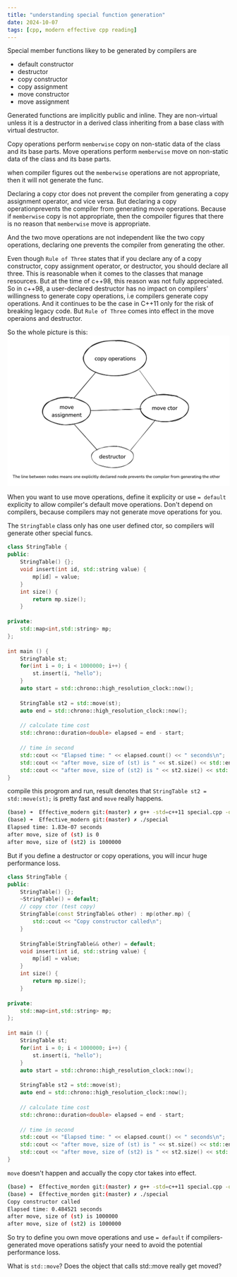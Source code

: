 ```yaml
---
title: "understanding special function generation"
date: 2024-10-07
tags: [cpp, modern effective cpp reading]
---
```


Special member functions likey to be generated by compilers are 

- default constructor
- destructor
- copy constructor
- copy assignment
- move constructor
- move assignment

Generated functions are implicitly public and inline. They are non-virtual unless it is a destructor in a derived class inheriting from a base class with virtual destructor.

Copy operations perform `memberwise` copy on non-static data of the class and its base parts.
Move operations perform `memberwise` move on non-static data of the class and its base parts.

when compiler figures out the `memberwise` operations are not appropriate, then it will not generate the func.

Declaring a copy ctor does not prevent the compiler from generating a copy assignment operator, and vice versa. But declaring a copy operationprevents the compiler from generating move operations. Because if `memberwise` copy is not appropriate, then the compoiler figures that there is no reason that `memberwise` move is appropriate. 

And the two move operations are not independent like the two copy operations, declaring one prevents the compiler from generating the other.

Even though `Rule of Three` states that if you declare any of a copy constructor, copy assignment operator, or destructor, you should declare all three. This is reasonable when it comes to the classes that manage resources. But at the time of c++98, this reason was not fully appreciated. So in c++98, a user-declared destructor has no impact on compilers' willingness to generate copy operations, i.e compilers generate copy operations. And it continues to be the case in C++11 only for the risk of breaking legacy code.
But `Rule of Three` comes into effect in the move operaions and destructor.

So the whole picture is this:
![relation](/assets/images/relation.png)


When you want to use move operations, define it explicity or use `= default` explicity to allow compiler's default move operations. Don't depend on compilers, because compilers may not generate move operations for you.

The `StringTable` class only has one user defined ctor, so compilers will generate other special funcs.
```c++
class StringTable {
public:
    StringTable() {};
    void insert(int id, std::string value) {
        mp[id] = value;
    }
    int size() {
        return mp.size();
    }

private:
    std::map<int,std::string> mp;
};

int main () {
    StringTable st;
    for(int i = 0; i < 1000000; i++) {
        st.insert(i, "hello");
    }
    auto start = std::chrono::high_resolution_clock::now();

    StringTable st2 = std::move(st);
    auto end = std::chrono::high_resolution_clock::now();

    // calculate time cost
    std::chrono::duration<double> elapsed = end - start;

    // time in second
    std::cout << "Elapsed time: " << elapsed.count() << " seconds\n";
    std::cout << "after move, size of (st) is " << st.size() << std::endl;
    std::cout << "after move, size of (st2) is " << st2.size() << std::endl;
}
```

compile this progrom and run, result denotes that `StringTable st2 = std::move(st);` is pretty fast and `move` really happens. 
```bash
(base) ➜  Effective_modern git:(master) ✗ g++ -std=c++11 special.cpp -o special 
(base) ➜  Effective_modern git:(master) ✗ ./special
Elapsed time: 1.83e-07 seconds
after move, size of (st) is 0
after move, size of (st2) is 1000000
```

But if you define a destructor or copy operations, you will incur huge performance loss. 
``` c++
class StringTable {
public:
    StringTable() {};
    ~StringTable() = default;
    // copy ctor (test copy)
    StringTable(const StringTable& other) : mp(other.mp) {
        std::cout << "Copy constructor called\n";
    }

    StringTable(StringTable&& other) = default; 
    void insert(int id, std::string value) {
        mp[id] = value;
    }
    int size() {
        return mp.size();
    }

private:
    std::map<int,std::string> mp;
};

int main () {
    StringTable st;
    for(int i = 0; i < 1000000; i++) {
        st.insert(i, "hello");
    }
    auto start = std::chrono::high_resolution_clock::now();

    StringTable st2 = std::move(st);
    auto end = std::chrono::high_resolution_clock::now();

    // calculate time cost
    std::chrono::duration<double> elapsed = end - start;

    // time in second
    std::cout << "Elapsed time: " << elapsed.count() << " seconds\n";
    std::cout << "after move, size of (st) is " << st.size() << std::endl;
    std::cout << "after move, size of (st2) is " << st2.size() << std::endl;
}
```

`move` doesn't happen and accually the copy ctor takes into effect.
```bash
(base) ➜  Effective_morden git:(master) ✗ g++ -std=c++11 special.cpp -o special 
(base) ➜  Effective_morden git:(master) ✗ ./special                             
Copy constructor called
Elapsed time: 0.484521 seconds
after move, size of (st) is 1000000
after move, size of (st2) is 1000000
```

So try to define you own move operations and use `= default` if compilers-generated move operations satisfy your need to avoid the potential performance loss.

What is `std::move`? Does the object that calls std::move really get moved?